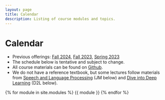 ```yaml
---
layout: page
title: Calendar
description: Listing of course modules and topics.
---
```


# Calendar

- Previous offerings: [Fall 2024](nyu-cs2590.github.io/fall2024/), [Fall 2023](nyu-cs2590.github.io/fall2023/), [Spring 2023](nyu-cs2590.github.io/spring2023/)
- The schedule below is tentative and subject to change.
- All course materials can be found on [Github](https://github.com/nyu-cs2590/course-material).
- We do not have a reference textbook, but some lectures follow materials from [Speech and Language Processing](https://stanford.edu/~jurafsky/slp3/) (JM below) and [Dive into Deep Learning](https://d2l.ai) (D2L below).

{% for module in site.modules %}
{{ module }}
{% endfor %}
